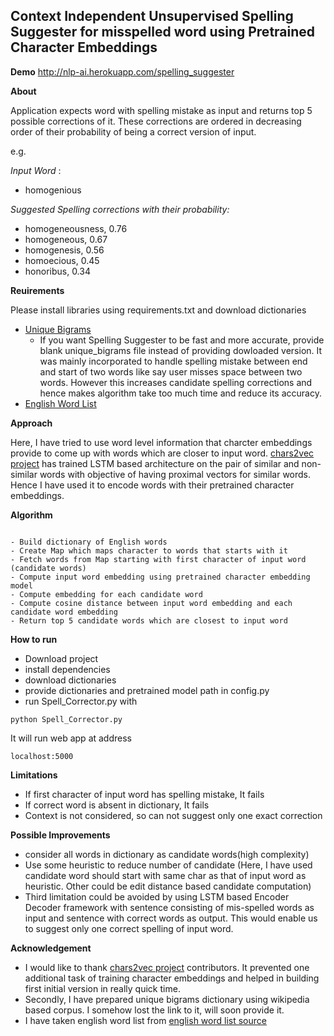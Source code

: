 ## Context Independent Unsupervised Spelling Suggester for misspelled word using Pretrained Character Embeddings

**Demo**
http://nlp-ai.herokuapp.com/spelling_suggester

**About**

Application expects word with spelling mistake as input and returns top 5 possible corrections of it. These corrections are ordered in 
decreasing order of their probability of being a correct version of input.

e.g. 

*Input Word* : 
- homogenious

*Suggested Spelling corrections with their probability:*

- homogeneousness, 0.76
- homogeneous, 0.67
- homogenesis, 0.56
- homoecious, 0.45
- honoribus, 0.34

**Reuirements**

Please install libraries using requirements.txt and download dictionaries
- [Unique Bigrams](https://drive.google.com/file/d/1_HaGierUJNIj1fPrW5IjMPIQecNVM_DT/view?usp=sharing) 
  - If you want Spelling Suggester to be fast and more accurate, provide blank unique_bigrams file instead of providing dowloaded version. It was mainly incorporated to handle spelling mistake between end and start of two words like say user misses space between two words. However this increases candidate spelling corrections and hence makes algorithm take too much time and reduce its accuracy.
- [English Word List](https://drive.google.com/file/d/1lprx1kDcERFtokKqQYxpiH_GkS6vn7d4/view?usp=sharing)

**Approach**

Here, I have tried to use word level information that charcter embeddings provide to come up with words which are closer to input word. 
[chars2vec project](https://github.com/IntuitionEngineeringTeam/chars2vec) has trained LSTM based architecture on the pair of similar and non-similar words with objective of having proximal vectors for similar words. Hence I have used it to encode words with their pretrained character embeddings.

**Algorithm**

```

- Build dictionary of English words 
- Create Map which maps character to words that starts with it
- Fetch words from Map starting with first character of input word (candidate words)
- Compute input word embedding using pretrained character embedding model
- Compute embedding for each candidate word
- Compute cosine distance between input word embedding and each candidate word embedding
- Return top 5 candidate words which are closest to input word
```

**How to run**

- Download project
- install dependencies
- download dictionaries
- provide dictionaries and pretrained model path in config.py
- run Spell_Corrector.py with 
```
python Spell_Corrector.py
```
It will run web app at address 
```
localhost:5000
```

**Limitations**
- If first character of input word has spelling mistake, It fails
- If correct word is absent in dictionary, It fails
- Context is not considered, so can not suggest only one exact correction

**Possible Improvements**
- consider all words in dictionary as candidate words(high complexity)
- Use some heuristic to reduce number of candidate (Here, I have used candidate word should start with same char as that of input word as heuristic. 
Other could be edit distance based candidate computation)
- Third limitation could be avoided by using LSTM based Encoder Decoder framework with sentence consisting of mis-spelled words as input and sentence with 
correct words as output. This would enable us to suggest only one correct spelling of input word.

**Acknowledgement**
- I would like to thank [chars2vec project](https://github.com/IntuitionEngineeringTeam/chars2vec) contributors. It prevented one additional task of training character embeddings and helped in building first initial version in really quick time.
- Secondly, I have prepared unique bigrams dictionary using wikipedia based corpus. I somehow lost the link to it, will soon provide it.
- I have taken english word list from [english word list source](http://www-personal.umich.edu/~jlawler/wordlist.html)
